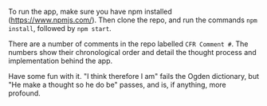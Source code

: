 To run the app, make sure you have npm installed (https://www.npmjs.com/). Then clone the repo, and run the commands `npm install`, followed by `npm start`.

There are a number of comments in the repo labelled `CFR Comment #`. The numbers show their chronological order and detail the thought process and implementation behind the app. 

Have some fun with it. "I think therefore I am" fails the Ogden dictionary, but "He make a thought so he do be" passes, and is, if anything, more profound. 
